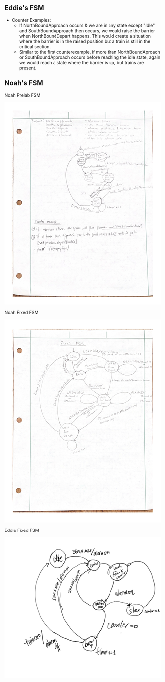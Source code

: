## Eddie's FSM 
- Counter Examples:
    - If NorthBoundApproach occurs & we are in any state except "Idle" and SouthBoundApproach then occurs, we would raise the barrier when NorthBoundDepart happens. This would create a situation where the barrier is in the raised position but a train is still in the critical section.
    - Similar to the first counterexample, if more than NorthBoundAproach or SouthBoundApproach occurs before reaching the idle state, again we would reach a state where the barrier is up, but trains are present. 

## Noah's FSM
Noah Prelab FSM

<img src="docs/Noah Prelab Fsm.jpg">


Noah Fixed FSM

<img src="docs/Noah Fixed Fsm.svg">

Eddie Fixed FSM

<img src="docs/eddie fsm fixed.jpeg">
